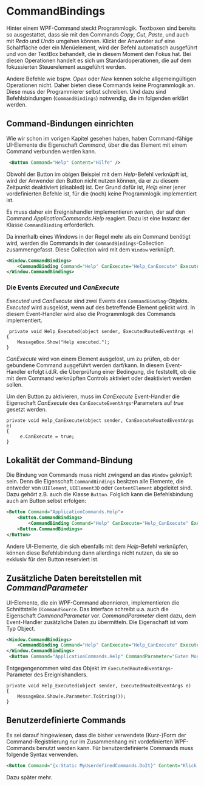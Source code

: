 # CommandBindings  

Hinter einem WPF-Command steckt Programmlogik. Textboxen sind bereits so ausgestattet, dass sie mit den Commands _Copy_, _Cut_, _Paste_, und auch mit _Redo_ und _Undo_ umgehen können. Klickt der Anwender auf eine Schaltfläche oder ein Menüelement, wird der Befehl automatisch ausgeführt und von der TextBox behandelt, die in diesem Moment den Fokus hat. Bei diesen Operationen handelt es sich um Standardoperationen, die auf dem fokussierten Steuerelement ausgeführt werden. 

Andere Befehle wie bspw. _Open_ oder _New_ kennen solche allgemeingültigen Operationen nicht. Daher bieten diese Commands keine Programmlogik an. Diese muss der Programmierer selbst schreiben. Und dazu sind Befehlsbindungen (`CommandBindings`) notwendig, die im folgenden erklärt werden. 

## Command-Bindungen einrichten 

Wie wir schon im vorigen Kapitel gesehen haben, haben Command-fähige UI-Elemente die Eigenschaft _Command_, über die das Element mit einem Command verbunden werden kann. 

```XML
 <Button Command="Help" Content="Hilfe" />
```

Obwohl der Button im obigen Beispiel mit dem _Help_-Befehl verknüpft ist, wird der Anwender den Button nicht nutzen können, da er zu diesem Zeitpunkt deaktiviert (disabled) ist. Der Grund dafür ist, _Help_ einer jener vordefinierten Befehle ist, für die (noch) keine Programmlogik implementiert ist. 

Es muss daher ein Ereignishandler implementieren werden, der auf den Command _ApplicationCommands.Help_ reagiert. Dazu ist eine Instanz der Klasse `CommandBinding` erforderlich. 

Da innerhalb eines Windows in der Regel mehr als ein Command benötigt wird, werden die Commands in der `CommandBindings`-Collection zusammengefasst. Diese Collection wird mit dem `Window` verknüpft. 

```XML
<Window.CommandBindings>
    <CommandBinding Command="Help" CanExecute="Help_CanExecute" Executed="Help_Executed" />
</Window.CommandBindings>
```

### Die Events _Executed_ und _CanExecute_

_Executed_ und _CanExecute_ sind zwei Events des `CommandBinding`-Objekts. _Executed_ wird ausgelöst, wenn auf des betreffende Element gelickt wird. In diesem Event-Handler wird also die Programmlogik des Commands implementiert.

```CSharp
 private void Help_Executed(object sender, ExecutedRoutedEventArgs e)
{
    MessageBox.Show("Help executed.");
}
```

_CanExecute_ wird von einem Element ausgelöst, um zu prüfen, ob der gebundene Command ausgeführt werden darf/kann. In diesem Event-Handler erfolgt i.d.R. die Überprüfung einer Bedingung, die feststellt, ob die mit dem Command verknüpften Controls aktiviert oder deaktiviert werden sollen. 

Um den Button zu aktivieren, muss im _CanExecute_ Event-Handler  die Eigenschaft _CanExecute_ des `CanExecuteEventArgs`-Parameters auf _true_ gesetzt werden. 

```CSharp
private void Help_CanExecute(object sender, CanExecuteRoutedEventArgs e)
{
     e.CanExecute = true;
}
```
## Lokalität der Command-Bindung 

Die Bindung von Commands muss nicht zwingend an das `Window` geknüpft sein. Denn die  Eigenschaft `CommandBindings` besitzen alle Elemente, die entweder von `UIElement`, `UIElement3D` oder `ContentElement` abgeleitet sind. Dazu gehört z.B. auch die Klasse `Button`. Folglich kann die Befehlsbindung auch am Button selbst erfolgen: 

```XML
<Button Command="ApplicationCommands.Help">
    <Button.CommandBindings>
        <CommandBinding Command="Help" CanExecute="Help_CanExecute" Executed="Help_Executed" />
    <Button.CommandBindings>
</Button>
```

Andere UI-Elemente, die sich ebenfalls mit dem _Help_-Befehl verknüpfen, können  diese Befehlsbindung dann allerdings nicht nutzen, da sie so exklusiv für den Button reserviert ist. 

## Zusätzliche Daten bereitstellen mit _CommandParameter_ 

UI-Elemente, die ein WPF-Command abonnieren, implementieren die Schnittstelle `ICommandSource`. Das Interface schreibt u.a. auch die Eigenschaft _CommandParameter_ vor. _CommandParameter_ dient dazu, dem Event-Handler zusätzliche Daten zu übermitteln. Die Eigenschaft ist vom Typ Object. 

```XML
<Window.CommandBindings>
    <CommandBinding Command="Help" CanExecute="Help_CanExecute" Executed="Help_Executed" />
</Window.CommandBindings>
 <Button Command="ApplicationCommands.Help" CommandParameter="Guten Morgen, liebe Sorgen."  Content="Hilfe" />
```

Entgegengenommen wird das Objekt im `ExecutedRoutedEventArgs`-Parameter des Ereignishandlers. 

```CSharp 
private void Help_Executed(object sender, ExecutedRoutedEventArgs e) 
{
    MessageBox.Show(e.Parameter.ToString());
}
```

## Benutzerdefinierte Commands 

Es sei darauf hingewiesen, dass die bisher verwendete (Kurz-)Form der Command-Registrierung nur im Zusammenhang mit vordefinierten WPF-Commands benutzt werden kann. Für benutzerdefinierte Commands muss folgende Syntax verwenden.

```XML
<Button Command="{x:Static MyUserdefinedCommands.DoIt}" Content="Klick mich" />
```

Dazu später mehr.
